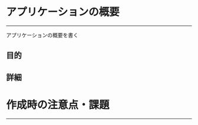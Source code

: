 
# アプリケーションの概要
---------------------------------------
アプリケーションの概要を書く
## 目的
## 詳細

# 作成時の注意点・課題
---------------------------------------








